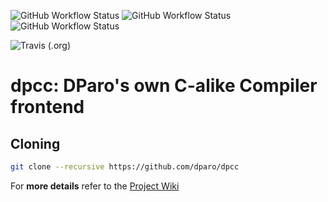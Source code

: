 ![GitHub Workflow Status](https://img.shields.io/github/workflow/status/dparo/dpcc/linux-build-test?label=Linux%20Build)
![GitHub Workflow Status](https://img.shields.io/github/workflow/status/dparo/dpcc/macos-build-test?label=MacOS%20Build)
![GitHub Workflow Status](https://img.shields.io/github/workflow/status/dparo/dpcc/windows-build-test?label=Windows%20Build)


![Travis (.org)](https://img.shields.io/travis/dparo/dpcc?label=Travis%20CI%20build)



# dpcc: DParo's own C-alike Compiler frontend

## Cloning

```sh
git clone --recursive https://github.com/dparo/dpcc
```
For **more details** refer to the [Project Wiki](https://github.com/dparo/dpcc/wiki)
